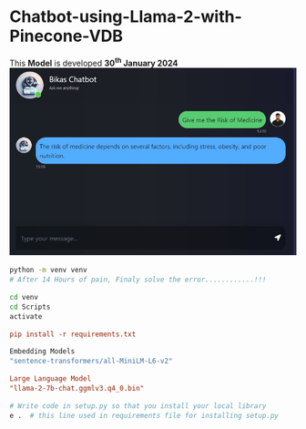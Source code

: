 # Chatbot-using-Llama-2-with-Pinecone-VDB
This <b>Model</b> is developed <b>30<sup>th</sup> January 2024</b>
<img src="static\img\WhatsApp Image 2024-01-30 at 13.12.21_a0078544.jpg">
```bash
python -m venv venv
# After 14 Hours of pain, Finaly solve the error............!!!
```

```bash
cd venv
cd Scripts
activate
```
```ini
pip install -r requirements.txt
```

```bash
Embedding Models
"sentence-transformers/all-MiniLM-L6-v2"
```

```ini
Large Language Model
"llama-2-7b-chat.ggmlv3.q4_0.bin"
```

```bash
# Write code in setup.py so that you install your local library
e .  # this line used in requirements file for installing setup.py
```
